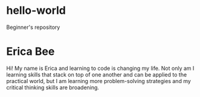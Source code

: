 # hello-world
Beginner's repository 
<html> 
  <h1>Erica Bee
  </h1>
  <body>Hi! My name is Erica and learning to code is changing my life. Not only am I learning skills that stack on top of one another and can be applied to the practical world, but I am learning more problem-solving strategies and my critical thinking skills are broadening.
  </body>
  </html>

